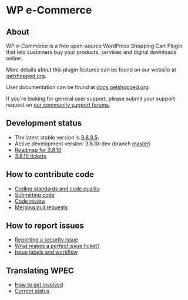 WP e-Commerce
============

About
-----

WP e-Commerce is a free open-source WordPress Shopping Cart Plugin that lets customers buy your products, services and digital downloads online.

More details about this plugin features can be found on our website at [getshopped.org](http://getshopped.org/features/).

User documentation can be found at [docs.getshopped.org](http://docs.getshopped.org).

If you're looking for general user support, please submit your support request on [our community support forums](http://getshopped.org/forums/).

Development status
-------------------------

* The latest stable version is [3.8.9.5](http://wordpress.org/extend/plugins/wp-e-commerce).
* Active development version: 3.8.10-dev (branch [master](https://github.com/wp-e-commerce/WP-e-Commerce))
* [Roadmap for 3.8.10](https://github.com/wp-e-commerce/wp-e-commerce/wiki/Roadmap)
* [3.8.10 tickets](https://github.com/wp-e-commerce/wp-e-commerce/issues?labels=&milestone=4&page=1&sort=updated&state=open)

How to contribute code
-----------------------------
* [Coding standards and code quality](https://github.com/wp-e-commerce/wp-e-commerce/wiki/Coding-Standards-and-Code-Quality)
* [Submitting code](https://github.com/wp-e-commerce/wp-e-commerce/wiki/Submitting-Code)
* [Code review](https://github.com/wp-e-commerce/wp-e-commerce/wiki/Code-Review)
* [Merging pull requests](https://github.com/wp-e-commerce/wp-e-commerce/wiki/Merging-Pull-Requests)

How to report issues
--------------------
* [Reporting a security issue](wiki/Reporting-a-security-issue)
* [What makes a perfect issue ticket?](https://github.com/wp-e-commerce/wp-e-commerce/wiki/Creating-issue-tickets)
* [Issue labels and workflow](https://github.com/wp-e-commerce/wp-e-commerce/wiki/Issue-Labels-and-Workflow)

Translating WPEC
----------------
* [How to get involved](https://github.com/wp-e-commerce/wp-e-commerce/wiki/Getting-involved-with-translation)
* [Current status](https://github.com/wp-e-commerce/wp-e-commerce/wiki/i18n-Status)
